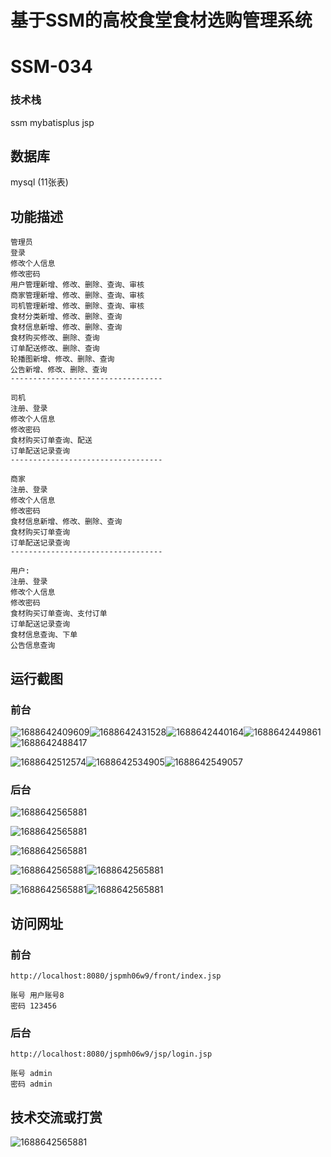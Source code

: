# 基于SSM的高校食堂食材选购管理系统

# SSM-034

### 技术栈

ssm mybatisplus jsp

## 数据库

mysql (11张表)



## 功能描述

```properties
管理员
登录
修改个人信息
修改密码
用户管理新增、修改、删除、查询、审核
商家管理新增、修改、删除、查询、审核
司机管理新增、修改、删除、查询、审核
食材分类新增、修改、删除、查询
食材信息新增、修改、删除、查询
食材购买修改、删除、查询
订单配送修改、删除、查询
轮播图新增、修改、删除、查询
公告新增、修改、删除、查询
----------------------------------

司机
注册、登录
修改个人信息
修改密码
食材购买订单查询、配送
订单配送记录查询
----------------------------------

商家
注册、登录
修改个人信息
修改密码
食材信息新增、修改、删除、查询
食材购买订单查询
订单配送记录查询
----------------------------------

用户:
注册、登录
修改个人信息
修改密码
食材购买订单查询、支付订单
订单配送记录查询
食材信息查询、下单
公告信息查询

```



## 运行截图

### 前台

![1688642409609](./images/1.png)![1688642431528](./images/2.png)![1688642440164](./images/3.png)![1688642449861](./images/4.png)![1688642488417](./images/5.png)

![1688642512574](./images/6.png)![1688642534905](./images/7.png)![1688642549057](./images/8.png)

### 后台

![1688642565881](./images/9.png)

![1688642565881](./images/10.png)

![1688642565881](./images/11.png)

![1688642565881](./images/12.png)![1688642565881](./images/13.png)

![1688642565881](./images/14.png)![1688642565881](./images/15.png)



## 访问网址

### 前台

```
http://localhost:8080/jspmh06w9/front/index.jsp

账号 用户账号8
密码 123456
```

### 后台

```
http://localhost:8080/jspmh06w9/jsp/login.jsp

账号 admin
密码 admin
```



### 



##  技术交流或打赏

![1688642565881](./images/vx.png)


